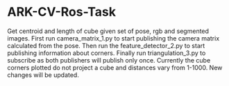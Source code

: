 # ARK-CV-Ros-Task
Get centroid and length of cube given set of pose, rgb and segmented images.
First run camera_matrix_1.py to start publishing the camera matrix calculated from the pose. Then run the feature_detector_2.py to start publishing information about corners.
Finally run triangulation_3.py to subscribe as both publishers will publish only once.
Currently the cube corners plotted do not project a cube and distances vary from 1-1000. New changes will be updated. 
